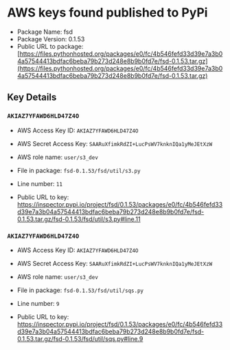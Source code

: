 # AWS keys found published to PyPi

* Package Name: fsd
* Package Version: 0.1.53
* Public URL to package: [https://files.pythonhosted.org/packages/e0/fc/4b546fefd33d39e7a3b04a57544413bdfac6beba79b273d248e8b9b0fd7e/fsd-0.1.53.tar.gz](https://files.pythonhosted.org/packages/e0/fc/4b546fefd33d39e7a3b04a57544413bdfac6beba79b273d248e8b9b0fd7e/fsd-0.1.53.tar.gz)

## Key Details

### `AKIAZ7YFAWD6HLD47Z4O`

* AWS Access Key ID: `AKIAZ7YFAWD6HLD47Z4O`
* AWS Secret Access Key: `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` 
* AWS role name: `user/s3_dev`
* File in package: `fsd-0.1.53/fsd/util/s3.py`
* Line number: `11`

* Public URL to key: https://inspector.pypi.io/project/fsd/0.1.53/packages/e0/fc/4b546fefd33d39e7a3b04a57544413bdfac6beba79b273d248e8b9b0fd7e/fsd-0.1.53.tar.gz/fsd-0.1.53/fsd/util/s3.py#line.11



### `AKIAZ7YFAWD6HLD47Z4O`

* AWS Access Key ID: `AKIAZ7YFAWD6HLD47Z4O`
* AWS Secret Access Key: `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` 
* AWS role name: `user/s3_dev`
* File in package: `fsd-0.1.53/fsd/util/sqs.py`
* Line number: `9`

* Public URL to key: https://inspector.pypi.io/project/fsd/0.1.53/packages/e0/fc/4b546fefd33d39e7a3b04a57544413bdfac6beba79b273d248e8b9b0fd7e/fsd-0.1.53.tar.gz/fsd-0.1.53/fsd/util/sqs.py#line.9


